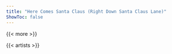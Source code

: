 ```yaml
---
title: "Here Comes Santa Claus (Right Down Santa Claus Lane)"
ShowToc: false
---
```


{{< more >}}

{{< artists >}}